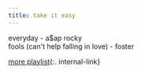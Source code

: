 ```yaml
---
title: take it easy
---
```


everyday - a$ap rocky  
fools (can't help falling in love) - foster

[more playlist](/playlists){:. internal-link}  


